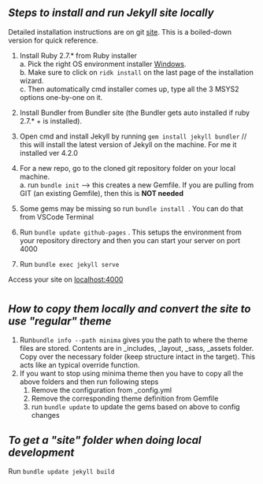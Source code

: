 ---
---

## _Steps to install and run Jekyll site locally_

Detailed installation instructions are on git [site](https://docs.github.com/en/free-pro-team@latest/github/working-with-github-pages/setting-up-a-github-pages-site-with-jekyll). This is a boiled-down version for quick reference.

1. Install Ruby 2.7.* from Ruby installer  
    a. Pick the right OS environment installer [Windows](https://rubyinstaller.org/downloads/).  
    b. Make sure to click on `ridk install` on the last page of the installation wizard.  
    c. Then automatically cmd installer comes up,  type  all the 3 MSYS2 options one-by-one on it. 

2. Install Bundler from Bundler site  (the Bundler gets auto installed if ruby 2.7.* + is installed). 

3. Open cmd and install Jekyll by running `gem install jekyll bundler` // this will install the latest version of Jekyll on the machine. For me it installed ver 4.2.0 

4. For a new repo, go to the cloned git repository folder on your local machine.  
    a. run `bundle init` --> this creates a new Gemfile. If you are pulling from GIT (an existing Gemfile), then this is **NOT needed**

5. Some gems may be missing so run `bundle install `. You can do that from VSCode Terminal
6. Run `bundle update github-pages` . This setups the environment from your repository directory and then you can start your server on port 4000
7. Run `bundle exec jekyll serve`

Access your site on [localhost:4000](http://localhost:4000/)
#
## _How to copy them locally and convert the site to use "regular" theme_ 
1. Run`bundle info --path minima` gives you the path to where the theme files are stored. Contents are in _includes, _layout, _sass, _assets folder. Copy over the necessary folder (keep structure intact in the target). This acts like an typical override function. 
2. If you want to stop using minima theme then you have to copy all the above folders and then run following steps  
    1. Remove the configuration from _config.yml 
    2. Remove the corresponding theme definition from Gemfile 
    3. run `bundle update` to update the gems based on above to config changes 


## _To get a "_site" folder_ when doing local development_

Run `bundle update jekyll build`



